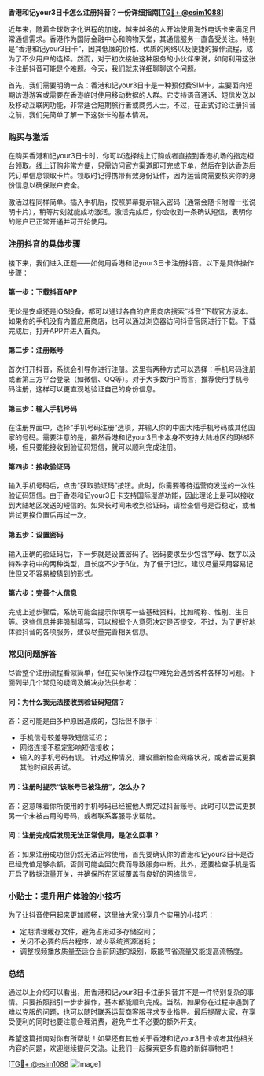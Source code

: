 **香港和记your3日卡怎么注册抖音？一份详细指南[[TG💪+ @esim1088](https://t.me/s/esim1088)]**

近年来，随着全球数字化进程的加速，越来越多的人开始使用海外电话卡来满足日常通信需求。香港作为国际金融中心和购物天堂，其通信服务一直备受关注。特别是“香港和记your3日卡”，因其低廉的价格、优质的网络以及便捷的操作流程，成为了不少用户的选择。然而，对于初次接触这种服务的小伙伴来说，如何利用这张卡注册抖音可能是个难题。今天，我们就来详细聊聊这个问题。

首先，我们需要明确一点：香港和记your3日卡是一种预付费SIM卡，主要面向短期访港游客或需要在香港临时使用移动数据的人群。它支持语音通话、短信发送以及移动互联网功能，非常适合短期旅行者或商务人士。不过，在正式讨论注册抖音之前，我们先简单了解一下这张卡的基本情况。

### **购买与激活**
在购买香港和记your3日卡时，你可以选择线上订购或者直接到香港机场的指定柜台领取。线上订购非常方便，只需访问官方渠道即可完成下单，然后在到达香港后凭订单信息领取卡片。领取时记得携带有效身份证件，因为运营商需要核实你的身份信息以确保账户安全。

激活过程同样简单。插入手机后，按照屏幕提示输入密码（通常会随卡附赠一张说明卡片），稍等片刻就能成功激活。激活完成后，你会收到一条确认短信，表明你的账户已正常开通并可开始使用。

### **注册抖音的具体步骤**
接下来，我们进入正题——如何用香港和记your3日卡注册抖音。以下是具体操作步骤：

#### **第一步：下载抖音APP**
无论是安卓还是iOS设备，都可以通过各自的应用商店搜索“抖音”下载官方版本。如果你的手机没有内置应用商店，也可以通过浏览器访问抖音官网进行下载。下载完成后，打开APP并进入首页。

#### **第二步：注册账号**
首次打开抖音，系统会引导你进行注册。这里有两种方式可以选择：手机号码注册或者第三方平台登录（如微信、QQ等）。对于大多数用户而言，推荐使用手机号码注册，这样可以更直观地验证自己的身份信息。

#### **第三步：输入手机号码**
在注册界面中，选择“手机号码注册”选项，并输入你的中国大陆手机号码或其他国家的号码。需要注意的是，虽然香港和记your3日卡本身不支持大陆地区的网络环境，但只要能接收到验证码短信，就可以顺利完成注册。

#### **第四步：接收验证码**
输入手机号码后，点击“获取验证码”按钮。此时，你需要等待运营商发送的一次性验证码短信。由于香港和记your3日卡支持国际漫游功能，因此理论上是可以接收到大陆地区发送的短信的。如果长时间未收到验证码，请检查信号是否稳定，或者尝试更换位置后再试一次。

#### **第五步：设置密码**
输入正确的验证码后，下一步就是设置密码了。密码要求至少包含字母、数字以及特殊字符中的两种类型，且长度不少于6位。为了便于记忆，建议尽量采用容易记住但又不容易被猜到的形式。

#### **第六步：完善个人信息**
完成上述步骤后，系统可能会提示你填写一些基础资料，比如昵称、性别、生日等。这些信息并非强制填写，可以根据个人意愿决定是否提交。不过，为了更好地体验抖音的各项服务，建议尽量完善相关信息。

### **常见问题解答**
尽管整个注册流程看似简单，但在实际操作过程中难免会遇到各种各样的问题。下面列举几个常见的疑问及解决办法供参考：

#### **问：为什么我无法接收到验证码短信？**
答：这可能是由多种原因造成的，包括但不限于：
- 手机信号较差导致短信延迟；
- 网络连接不稳定影响短信接收；
- 输入的手机号码有误。
针对这种情况，建议重新检查网络状况，或者尝试更换其他时间段再试。

#### **问：注册时提示“该账号已被注册”，怎么办？**
答：这意味着你所使用的手机号码已经被他人绑定过抖音账号。此时可以尝试更换另一个未被占用的号码，或者联系客服寻求帮助。

#### **问：注册完成后发现无法正常使用，是怎么回事？**
答：如果注册成功但仍然无法正常使用，首先要确认你的香港和记your3日卡是否已经充值足够余额，否则可能会因欠费而导致服务中断。此外，还要检查手机是否开启了数据流量开关，并确保所在区域覆盖有良好的网络信号。

### **小贴士：提升用户体验的小技巧**
为了让抖音使用起来更加顺畅，这里给大家分享几个实用的小技巧：
- 定期清理缓存文件，避免占用过多存储空间；
- 关闭不必要的后台程序，减少系统资源消耗；
- 调整视频播放质量至适合当前网速的级别，既能节省流量又能提高流畅度。

### **总结**
通过以上介绍可以看出，用香港和记your3日卡注册抖音并不是一件特别复杂的事情。只要按照指引一步步操作，基本都能顺利完成。当然，如果你在过程中遇到了难以克服的问题，也可以随时联系运营商客服寻求专业指导。最后提醒大家，在享受便利的同时也要注意合理消费，避免产生不必要的额外开支。

希望这篇指南对你有所帮助！如果还有其他关于香港和记your3日卡或者其他相关内容的问题，欢迎继续提问交流。让我们一起探索更多有趣的新鲜事物吧！

[[TG💪+ @esim1088](https://t.me/s/esim1088) ![Image](https://i.postimg.cc/4NQfJmqS/Snipaste-2025-05-13-00-14-12.png)]